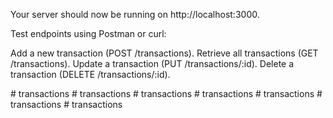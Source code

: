 Your server should now be running on http://localhost:3000.

Test endpoints using Postman or curl:

Add a new transaction (POST /transactions).
Retrieve all transactions (GET /transactions).
Update a transaction (PUT /transactions/:id).
Delete a transaction (DELETE /transactions/:id).


#   t r a n s a c t i o n s  
 #   t r a n s a c t i o n s  
 #   t r a n s a c t i o n s  
 #   t r a n s a c t i o n s  
 #   t r a n s a c t i o n s  
 #   t r a n s a c t i o n s  
 #   t r a n s a c t i o n s  
 